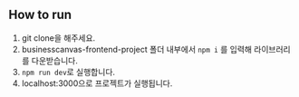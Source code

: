 ## How to run

1. git clone을 해주세요.
2. businesscanvas-frontend-project 폴더 내부에서 `npm i` 를 입력해 라이브러리를 다운받습니다.
3. `npm run dev`로 실행합니다.
4. localhost:3000으로 프로젝트가 실행됩니다.
